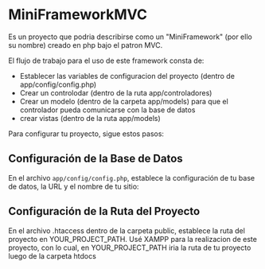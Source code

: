 # MiniFrameworkMVC

Es un proyecto que podria describirse como un "MiniFramework" (por ello su nombre) creado en php bajo el patron MVC.

El flujo de trabajo para el uso de este framework consta de:
- Establecer las variables de configuracion del proyecto (dentro de app/config/config.php)
- Crear un controlodar (dentro de la ruta app/controladores)
- Crear un modelo (dentro de la carpeta app/models) para que el controlador pueda comunicarse con la base de datos 
- crear vistas (dentro de la ruta app/models)


Para configurar tu proyecto, sigue estos pasos:

## Configuración de la Base de Datos

En el archivo `app/config/config.php`, establece la configuración de tu base de datos, la URL y el nombre de tu sitio:

## Configuración de la Ruta del Proyecto

En el archivo .htaccess dentro de la carpeta public, establece la ruta del proyecto en YOUR_PROJECT_PATH.
Usé XAMPP para la realizacion de este proyecto, con lo cual, en YOUR_PROJECT_PATH iria la ruta de tu proyecto luego de 
la carpeta htdocs

